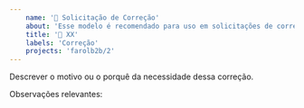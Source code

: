 ```yaml
---
    name: '🐞 Solicitação de Correção'
    about: 'Esse modelo é recomendado para uso em solicitações de correção'
    title: '🐞 XX'
    labels: 'Correção'
    projects: 'farolb2b/2'
---
```


Descrever o motivo ou o porquê da necessidade dessa correção.
 
Observações relevantes: